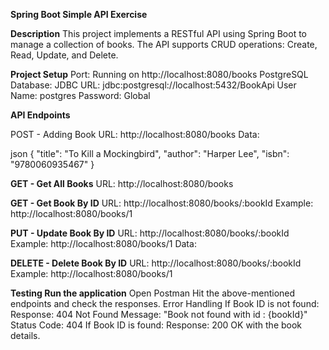 **Spring Boot Simple API Exercise**

**Description**
This project implements a RESTful API using Spring Boot to manage a collection of books. The API supports CRUD operations: Create, Read, Update, and Delete.

**Project Setup**
Port: Running on http://localhost:8080/books
PostgreSQL Database: JDBC URL: jdbc:postgresql://localhost:5432/BookApi 
User Name: postgres 
Password: Global

**API Endpoints**

POST - Adding Book URL: http://localhost:8080/books Data:

json 
{ 
"title": "To Kill a Mockingbird",
"author": "Harper Lee",
"isbn": "9780060935467"
}

**GET - Get All Books**
URL: http://localhost:8080/books

**GET - Get Book By ID**
URL: http://localhost:8080/books/:bookId Example: http://localhost:8080/books/1

**PUT - Update Book By ID**
URL: http://localhost:8080/books/:bookId Example: http://localhost:8080/books/1 Data:

**DELETE - Delete Book By ID**
URL: http://localhost:8080/books/:bookId Example: http://localhost:8080/books/1

**Testing Run the application**
Open Postman Hit the above-mentioned endpoints and check the responses.
Error Handling If Book ID is not found: Response: 404 Not Found Message: "Book not found with id : {bookId}" Status Code: 404 
If Book ID is found: Response: 200 OK with the book details.

